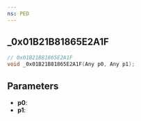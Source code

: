 ```yaml
---
ns: PED
---
```

## _0x01B21B81865E2A1F

```c
// 0x01B21B81865E2A1F
void _0x01B21B81865E2A1F(Any p0, Any p1);
```

## Parameters
* **p0**:
* **p1**:
